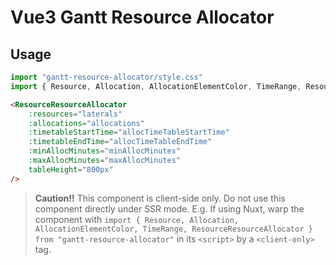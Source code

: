 # Vue3 Gantt Resource Allocator

## Usage

```ts
import "gantt-resource-allocator/style.css"
import { Resource, Allocation, AllocationElementColor, TimeRange, ResourceResourceAllocator } from "gantt-resource-allocator"
```

```html
<ResourceResourceAllocator 
    :resources="laterals" 
    :allocations="allocations" 
    :timetableStartTime="allocTimeTableStartTime" 
    :timetableEndTime="allocTimeTableEndTime" 
    :minAllocMinutes="minAllocMinutes" 
    :maxAllocMinutes="maxAllocMinutes"
    tableHeight="800px"
/>
```

> **Caution!!**
> This component is client-side only. Do not use this component directly under SSR mode.
> E.g. If using Nuxt, warp the component with `import { Resource, Allocation, AllocationElementColor, TimeRange, ResourceResourceAllocator } from "gantt-resource-allocator"` in its `<script>` by a `<client-only>` tag.
